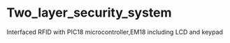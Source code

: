 # Two_layer_security_system
Interfaced RFID with PIC18 microcontroller,EM18 including LCD and keypad
